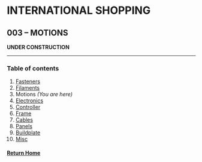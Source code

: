 # **INTERNATIONAL SHOPPING**

## **003 – MOTIONS**

**UNDER CONSTRUCTION** 

---
### **Table of contents**
1. [Fasteners](001FastenersINT.md)  
2. [Filaments](002FilamentsINT.md)  
3. Motions *(You are here)*  
4. [Electronics](004ElectronicsINT.md)
5. [Controller](005ControllerINT.md)  
6. [Frame](006FrameINT.md)  
7. [Cables](007CablesINT.md)  
8. [Panels](008PanelsINT.md)  
9. [Buildplate](009BuildplateINT.md)  
10. [Misc](010MiscINT.md)

#### [Return Home](../README.md)